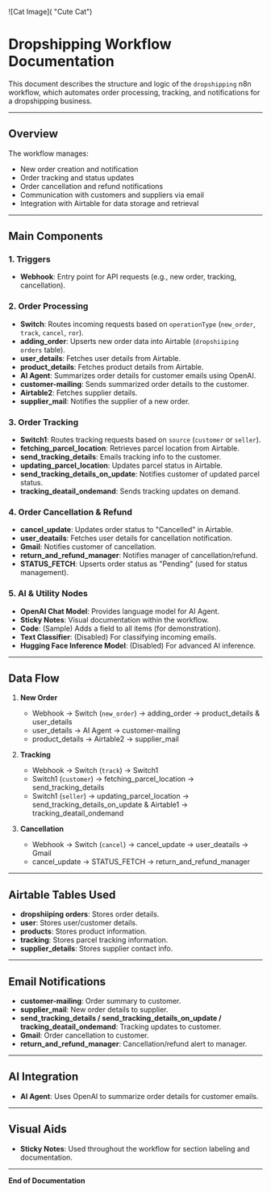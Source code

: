 ![Cat Image]( "Cute Cat")

# Dropshipping Workflow Documentation

This document describes the structure and logic of the `dropshipping` n8n workflow, which automates order processing, tracking, and notifications for a dropshipping business.

---

## Overview

The workflow manages:
- New order creation and notification
- Order tracking and status updates
- Order cancellation and refund notifications
- Communication with customers and suppliers via email
- Integration with Airtable for data storage and retrieval

---

## Main Components

### 1. **Triggers**
- **Webhook**: Entry point for API requests (e.g., new order, tracking, cancellation).

### 2. **Order Processing**
- **Switch**: Routes incoming requests based on `operationType` (`new_order`, `track`, `cancel`, `ror`).
- **adding_order**: Upserts new order data into Airtable (`dropshiiping orders` table).
- **user_details**: Fetches user details from Airtable.
- **product_details**: Fetches product details from Airtable.
- **AI Agent**: Summarizes order details for customer emails using OpenAI.
- **customer-mailing**: Sends summarized order details to the customer.
- **Airtable2**: Fetches supplier details.
- **supplier_mail**: Notifies the supplier of a new order.

### 3. **Order Tracking**
- **Switch1**: Routes tracking requests based on `source` (`customer` or `seller`).
- **fetching_parcel_location**: Retrieves parcel location from Airtable.
- **send_tracking_details**: Emails tracking info to the customer.
- **updating_parcel_location**: Updates parcel status in Airtable.
- **send_tracking_details_on_update**: Notifies customer of updated parcel status.
- **tracking_deatail_ondemand**: Sends tracking updates on demand.

### 4. **Order Cancellation & Refund**
- **cancel_update**: Updates order status to "Cancelled" in Airtable.
- **user_deatails**: Fetches user details for cancellation notification.
- **Gmail**: Notifies customer of cancellation.
- **return_and_refund_manager**: Notifies manager of cancellation/refund.
- **STATUS_FETCH**: Upserts order status as "Pending" (used for status management).

### 5. **AI & Utility Nodes**
- **OpenAI Chat Model**: Provides language model for AI Agent.
- **Sticky Notes**: Visual documentation within the workflow.
- **Code**: (Sample) Adds a field to all items (for demonstration).
- **Text Classifier**: (Disabled) For classifying incoming emails.
- **Hugging Face Inference Model**: (Disabled) For advanced AI inference.

---

## Data Flow

1. **New Order**
    - Webhook → Switch (`new_order`) → adding_order → product_details & user_details
    - user_details → AI Agent → customer-mailing
    - product_details → Airtable2 → supplier_mail

2. **Tracking**
    - Webhook → Switch (`track`) → Switch1
    - Switch1 (`customer`) → fetching_parcel_location → send_tracking_details
    - Switch1 (`seller`) → updating_parcel_location → send_tracking_details_on_update & Airtable1 → tracking_deatail_ondemand

3. **Cancellation**
    - Webhook → Switch (`cancel`) → cancel_update → user_deatails → Gmail
    - cancel_update → STATUS_FETCH → return_and_refund_manager

---

## Airtable Tables Used

- **dropshiiping orders**: Stores order details.
- **user**: Stores user/customer details.
- **products**: Stores product information.
- **tracking**: Stores parcel tracking information.
- **supplier_details**: Stores supplier contact info.

---

## Email Notifications

- **customer-mailing**: Order summary to customer.
- **supplier_mail**: New order details to supplier.
- **send_tracking_details / send_tracking_details_on_update / tracking_deatail_ondemand**: Tracking updates to customer.
- **Gmail**: Order cancellation to customer.
- **return_and_refund_manager**: Cancellation/refund alert to manager.

---

## AI Integration

- **AI Agent**: Uses OpenAI to summarize order details for customer emails.

---

## Visual Aids

- **Sticky Notes**: Used throughout the workflow for section labeling and documentation.

---

**End of Documentation**
